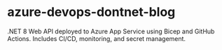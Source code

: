 # azure-devops-dontnet-blog
.NET 8 Web API deployed to Azure App Service using Bicep and GitHub Actions. Includes CI/CD, monitoring, and secret management.
